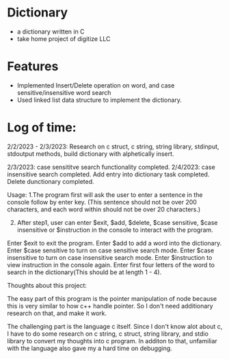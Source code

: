 # Dictionary
* a dictionary written in C 
* take home project of digitize LLC

# Features
* Implemented Insert/Delete operation on word, and case sensitive/insensitive word search
* Used linked list data structure to implement the dictionary.

# Log of time:
2/2/2023 - 2/3/2023: Research on c struct, c string, string library, stdinput, stdoutput methods, build dictionary with alphetically insert.

2/3/2023: case sensititve search functionality completed.
2/4/2023: case insensitive search completed. Add entry into dictionary task completed. Delete dunctionary completed.

Usage:
1.The program first will ask the user to enter a sentence in the console follow by enter key. (This sentence should not be over 200 characters, and each word within should not be over 20 characters.)

2. After step1, user can enter $exit, $add, $delete, $case sensitive, $case insensitive or $instruction in the console to interact with the program.

Enter $exit to exit the program.
Enter $add to add a word into the dictionary.
Enter $case sensitive to turn on case sensitive search mode.
Enter $case insensitive to turn on case insensitive search mode.
Enter $instruction to view instruction in the console again.
Enter first four letters of the word to search in the dictionary(This should be at length 1 - 4).

Thoughts about this project:

The easy part of this program is the pointer manipulation of node because this is very similar to how c++ handle pointer. So I don't need additionary research on that, and make it work.

The challenging part is the language c itself. Since I don't know alot about c, I have to do some research on c string, c struct, string library, and stdio library to convert my thoughts into c program. In additon to that, unfamiliar with the language also gave my a hard time on debugging.

